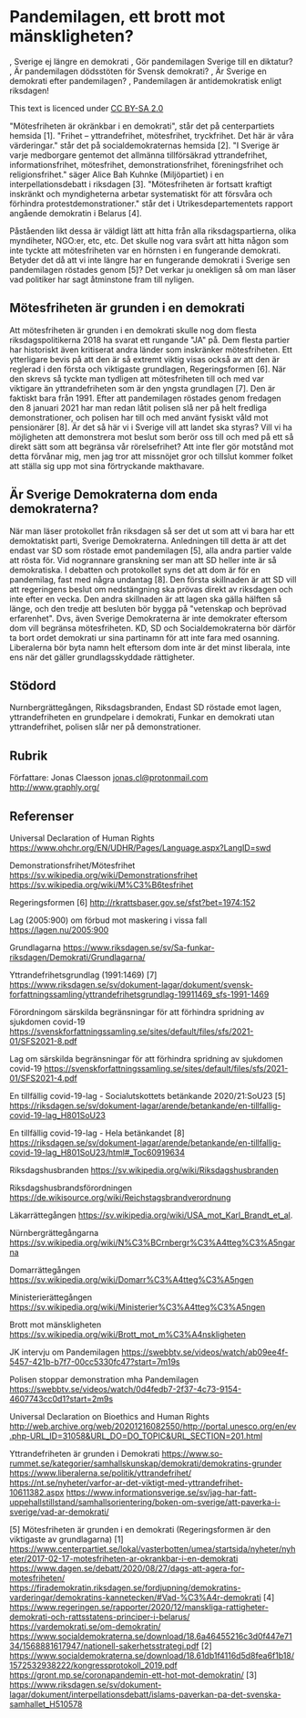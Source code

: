 # Pandemilagen, ett brott mot mänskligheten?
, Sverige ej längre en demokrati
, Gör pandemilagen Sverige till en diktatur?
, Är pandemilagen dödsstöten för Svensk demokrati?
, Är Sverige en demokrati efter pandemilagen?
, Pandemilagen är antidemokratisk enligt riksdagen!

This text is licenced under [CC BY-SA 2.0](https://creativecommons.org/licenses/by-sa/2.0/legalcode)

"Mötesfriheten är okränkbar i en demokrati", står det på centerpartiets hemsida [1].
"Frihet – yttrandefrihet, mötesfrihet, tryckfrihet. Det här är våra värderingar." står det på socialdemokraternas hemsida [2].
"I Sverige är varje medborgare gentemot det allmänna tillförsäkrad yttrandefrihet, informationsfrihet, mötesfrihet, demonstrationsfrihet, föreningsfrihet och religionsfrihet." säger Alice Bah Kuhnke (Miljöpartiet) i en interpellationsdebatt i riksdagen [3].
"Mötesfriheten är fortsatt kraftigt inskränkt och myndigheterna arbetar systematiskt för att försvåra och förhindra protestdemonstrationer." står det i Utrikesdepartementets rapport angående demokratin i Belarus [4].

Påståenden likt dessa är väldigt lätt att hitta från alla riksdagspartierna, olika myndiheter, NGO:er, etc, etc. Det skulle nog vara svårt att hitta någon som inte tyckte att mötesfriheten var en hörnsten i en fungerande demokrati. Betyder det då att vi inte längre har en fungerande demokrati i Sverige sen pandemilagen röstades genom [5]? Det verkar ju onekligen så om man läser vad politiker har sagt åtminstone fram till nyligen.

## Mötesfriheten är grunden i en demokrati
Att mötesfriheten är grunden i en demokrati skulle nog dom flesta riksdagspolitikerna 2018 ha svarat ett rungande "JA" på. Dem flesta partier har historiskt även kritiserat andra länder som inskränker mötesfriheten. Ett ytterligare bevis på att den är så extremt viktig visas också av att den är reglerad i den första och viktigaste grundlagen, Regeringsformen [6]. När den skrevs så tyckte man tydligen att mötesfriheten till och med var viktigare än yttrandefriheten som är den yngsta grundlagen [7]. Den är faktiskt bara från 1991. Efter att pandemilagen röstades genom fredagen den 8 januari 2021 har man redan låtit polisen slå ner på helt fredliga demonstrationer, och polisen har till och med använt fysiskt våld mot pensionärer [8]. Är det så här vi i Sverige vill att landet ska styras? Vill vi ha möjligheten att demonstrera mot beslut som berör oss till och med på ett så direkt sätt som att begränsa vår rörelsefrihet? Att inte fler gör motstånd mot detta förvånar mig, men jag tror att missnöjet gror och tillslut kommer folket att ställa sig upp mot sina förtryckande makthavare.

## Är Sverige Demokraterna dom enda demokraterna?
När man läser protokollet från riksdagen så ser det ut som att vi bara har ett demoktatiskt parti, Sverige Demokraterna. Anledningen till detta är att det endast var SD som röstade emot pandemilagen [5], alla andra partier valde att rösta för. Vid nogrannare granskning ser man att SD heller inte är så demokratiska. I debatten och protokollet syns det att dom är för en pandemilag, fast med några undantag [8]. Den första skillnaden är att SD vill att regeringens beslut om nedstängning ska prövas direkt av riksdagen och inte efter en vecka. Den andra skillnaden är att lagen ska gälla hälften så länge, och den tredje att besluten bör bygga på "vetenskap och beprövad erfarenhet". Dvs, även Sverige Demokraterna är inte demokrater eftersom dom vill begränsa mötesfriheten. KD, SD och Socialdemokraterna bör därför ta bort ordet demokrati ur sina partinamn för att inte fara med osanning. Liberalerna bör byta namn helt eftersom dom inte är det minst liberala, inte ens när det gäller grundlagsskyddade rättigheter.

##

## Stödord
Nurnbergrättegången, Riksdagsbranden, Endast SD röstade emot lagen, yttrandefriheten en grundpelare i demokrati,
Funkar en demokrati utan yttrandefrihet, polisen slår ner på demonstrationer.

## Rubrik

Författare:
Jonas Claesson
jonas.cl@protonmail.com
http://www.graphly.org/

## Referenser

Universal Declaration of Human Rights
https://www.ohchr.org/EN/UDHR/Pages/Language.aspx?LangID=swd

Demonstrationsfrihet/Mötesfrihet
https://sv.wikipedia.org/wiki/Demonstrationsfrihet
https://sv.wikipedia.org/wiki/M%C3%B6tesfrihet

Regeringsformen
[6] http://rkrattsbaser.gov.se/sfst?bet=1974:152

Lag (2005:900) om förbud mot maskering i vissa fall
https://lagen.nu/2005:900

Grundlagarna
https://www.riksdagen.se/sv/Sa-funkar-riksdagen/Demokrati/Grundlagarna/

Yttrandefrihetsgrundlag (1991:1469)
[7] https://www.riksdagen.se/sv/dokument-lagar/dokument/svensk-forfattningssamling/yttrandefrihetsgrundlag-19911469_sfs-1991-1469

Förordningom särskilda begränsningar för att förhindra spridning av sjukdomen covid-19
https://svenskforfattningssamling.se/sites/default/files/sfs/2021-01/SFS2021-8.pdf

Lag om särskilda begränsningar för att förhindra spridning av sjukdomen covid-19
https://svenskforfattningssamling.se/sites/default/files/sfs/2021-01/SFS2021-4.pdf

En tillfällig covid-19-lag - Socialutskottets betänkande 2020/21:SoU23
[5] https://riksdagen.se/sv/dokument-lagar/arende/betankande/en-tillfallig-covid-19-lag_H801SoU23

En tillfällig covid-19-lag - Hela betänkandet
[8] https://riksdagen.se/sv/dokument-lagar/arende/betankande/en-tillfallig-covid-19-lag_H801SoU23/html#_Toc60919634

Riksdagshusbranden
https://sv.wikipedia.org/wiki/Riksdagshusbranden

Riksdagshusbrandsförordningen
https://de.wikisource.org/wiki/Reichstagsbrandverordnung

Läkarrättegången
https://sv.wikipedia.org/wiki/USA_mot_Karl_Brandt_et_al.

Nürnbergrättegångarna
https://sv.wikipedia.org/wiki/N%C3%BCrnbergr%C3%A4tteg%C3%A5ngarna

Domarrättegången
https://sv.wikipedia.org/wiki/Domarr%C3%A4tteg%C3%A5ngen

Ministerierättegången
https://sv.wikipedia.org/wiki/Ministerier%C3%A4tteg%C3%A5ngen

Brott mot mänskligheten
https://sv.wikipedia.org/wiki/Brott_mot_m%C3%A4nskligheten

JK intervju om Pandemilagen
https://swebbtv.se/videos/watch/ab09ee4f-5457-421b-b7f7-00cc5330fc47?start=7m19s

Polisen stoppar demonstration mha Pandemilagen
https://swebbtv.se/videos/watch/0d4fedb7-2f37-4c73-9154-4607743cc0d1?start=2m9s

Universal Declaration on Bioethics and Human Rights
http://web.archive.org/web/20201216082550/http://portal.unesco.org/en/ev.php-URL_ID=31058&URL_DO=DO_TOPIC&URL_SECTION=201.html

Yttrandefriheten är grunden i Demokrati
https://www.so-rummet.se/kategorier/samhallskunskap/demokrati/demokratins-grunder
https://www.liberalerna.se/politik/yttrandefrihet/
https://nt.se/nyheter/varfor-ar-det-viktigt-med-yttrandefrihet-10611382.aspx
https://www.informationsverige.se/sv/jag-har-fatt-uppehallstillstand/samhallsorientering/boken-om-sverige/att-paverka-i-sverige/vad-ar-demokrati/

[5] Mötesfriheten är grunden i en demokrati (Regeringsformen är den viktigaste av grundlagarna)
[1] https://www.centerpartiet.se/lokal/vasterbotten/umea/startsida/nyheter/nyheter/2017-02-17-motesfriheten-ar-okrankbar-i-en-demokrati
https://www.dagen.se/debatt/2020/08/27/dags-att-agera-for-motesfriheten/
https://firademokratin.riksdagen.se/fordjupning/demokratins-varderingar/demokratins-kannetecken/#Vad-%C3%A4r-demokrati
[4] https://www.regeringen.se/rapporter/2020/12/manskliga-rattigheter-demokrati-och-rattsstatens-principer-i-belarus/
https://vardemokrati.se/om-demokratin/
https://www.socialdemokraterna.se/download/18.6a46455216c3d0f447e7134/1568881617947/nationell-sakerhetsstrategi.pdf
[2] https://www.socialdemokraterna.se/download/18.61db1f4116d5d8fea6f1b18/1572532938222/kongressprotokoll_2019.pdf
https://gront.mp.se/coronapandemin-ett-hot-mot-demokratin/
[3] https://www.riksdagen.se/sv/dokument-lagar/dokument/interpellationsdebatt/islams-paverkan-pa-det-svenska-samhallet_H510578
